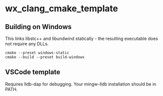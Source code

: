# wx_clang_cmake_template

## Building on Windows

This links libstc++ and libundwind statically - the resulting executable does not require any DLLs.

```
cmake --preset windows-static
cmake --build --preset build-windows
```

## VSCode template

Requires lldb-dap for debugging. Your mingw-lldb installation should be in PATH.
